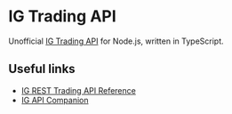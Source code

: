 # IG Trading API

Unofficial [IG Trading API](https://labs.ig.com/rest-trading-api-guide) for Node.js, written in TypeScript.

## Useful links

- [IG REST Trading API Reference](https://labs.ig.com/rest-trading-api-reference)
- [IG API Companion](https://labs.ig.com/sample-apps/api-companion/index.html)
